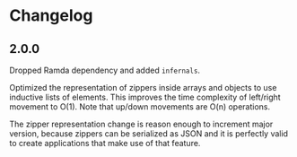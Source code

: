 # Changelog

## 2.0.0

Dropped Ramda dependency and added `infernals`.

Optimized the representation of zippers inside arrays and objects to use
inductive lists of elements.  This improves the time complexity of left/right
movement to O(1).  Note that up/down movements are O(n) operations.

The zipper representation change is reason enough to increment major version,
because zippers can be serialized as JSON and it is perfectly valid to create
applications that make use of that feature.
